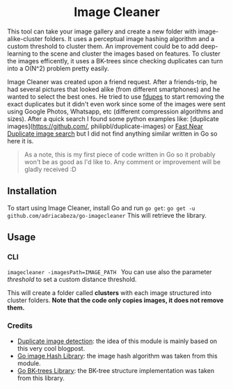 <h1 align="center"> Image Cleaner </h1>

This tool can take your image gallery and create a new folder with image-alike-cluster folders. It uses a perceptual image hashing algorithm and a custom threshold to cluster them. An improvement could be to add deep-learning to the scene and cluster the images based on features. To cluster the images efficently, it uses a BK-trees since checking duplicates can turn into a O(N^2) problem pretty easily.

Image Cleaner was created upon a friend request. After a friends-trip, he had several pictures that looked alike (from different smartphones) and he wanted to select the best ones. He tried to use [fdupes](https://github.com/adrianlopezroche/fdupes) to start removing the exact duplicates but it didn't even work since some of the images were sent using Google Photos, Whatsapp, etc (different compression algorithms and sizes). After a quick search I found some python examples like: [duplicate images](https://github.com/, philipbl/duplicate-images) or [Fast Near Duplicate image search](https://github.com/umbertogriffo/fast-near-duplicate-image-search) but I did not find anything similar written in Go so here it is. 

> As a note, this is my first piece of code written in Go so it probably won't be as good as I'd like to. Any comment or improvement will be gladly received :D

## Installation

To start using Image Cleaner, install Go and run ``go get``:
``
go get -u github.com/adriacabeza/go-imagecleaner
``
This will retrieve the library.

## Usage

### CLI
``
imagecleaner -imagesPath=IMAGE_PATH 
``
You can use also the parameter *threshold* to set a custom distance threshold.

This will create a folder called **clusters** with each image structured into cluster folders. **Note that the code only copies images, it does not remove them.**

### Credits

- [Duplicate image detection](https://benhoyt.com/writings/duplicate-image-detection/): the idea of this module is mainly based on this very cool blogpost.
- [Go image Hash Library](https://github.com/corona10/goimagehash): the image hash algorithm was taken from this module.
- [Go BK-trees Library](https://github.com/agatan/bktree): the BK-tree structure implementation was taken from this library.  
